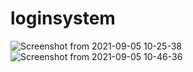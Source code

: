 # loginsystem
![Screenshot from 2021-09-05 10-25-38](https://user-images.githubusercontent.com/89752022/132138113-5075148d-a71e-4d05-85d4-1c08af19af15.png)
![Screenshot from 2021-09-05 10-46-36](https://user-images.githubusercontent.com/89752022/132138311-267222e6-3a0b-4c35-b122-ecf1113f4f25.png)
